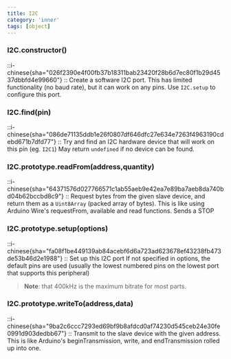 ```yaml
---
title: I2C
category: 'inner'
tags: [object]
---
```


<!--constructor--> 

### I2C.constructor()

::i-chinese{sha="026f2390e4f00fb37b18311bab23420f28b6d7ec80f1b29d4537dbbfd4e99660"}
::
Create a software I2C port. This has limited functionality (no baud rate), but it can work on any pins.
Use `I2C.setup` to configure this port.

<!--1--> 

### I2C.find(pin)

::i-chinese{sha="086de71135ddb1e26f0807df646dfc27e634e7263f4963190cdebd671b7dfd77"}
::
Try and find an I2C hardware device that will work on this pin (eg. `I2C1`)
May return `undefined` if no device can be found.

<!--3--> 

### I2C.prototype.readFrom(address,quantity)

::i-chinese{sha="64371576d027766571c1ab55aeb9e42ea7e89ba7aeb8da740bd04b62bccbd8c9"}
::
Request bytes from the given slave device, and return them as a `Uint8Array` (packed array of bytes). This is like using Arduino Wire's requestFrom, available and read functions.  Sends a STOP

### I2C.prototype.setup(options)

::i-chinese{sha="fa08f1be449139ab84acebf6d6a723ad623678ef43238fb473de53b46d2e1988"}
::
Set up this I2C port
If not specified in options, the default pins are used (usually the lowest numbered pins on the lowest port that supports this peripheral)

> **Note**: that 400kHz is the maximum bitrate for most parts.

### I2C.prototype.writeTo(address,data)

::i-chinese{sha="9ba2c6ccc7293ed69bf9b8afdcd0af74230d545ceb24e30fe0991d903dedbb67"}
::
Transmit to the slave device with the given address. This is like Arduino's
beginTransmission, write, and endTransmission rolled up into one.
